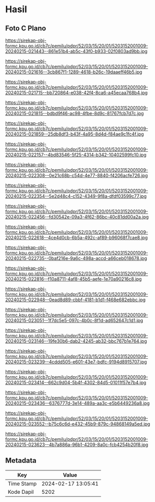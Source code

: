 # Hasil

## Foto C Plano

https://sirekap-obj-formc.kpu.go.id/cb7c/pemilu/pdpr/52/03/15/20/01/5203152001009-20240215-021443--861e51b4-ab5c-43f0-b933-02f0803ad9bb.jpg

https://sirekap-obj-formc.kpu.go.id/cb7c/pemilu/pdpr/52/03/15/20/01/5203152001009-20240215-021616--3cb867f1-1289-4618-b26c-19daaeff46b5.jpg

https://sirekap-obj-formc.kpu.go.id/cb7c/pemilu/pdpr/52/03/15/20/01/5203152001009-20240215-021715--bb720864-e038-42f4-8ca6-a45ecaa768b4.jpg

https://sirekap-obj-formc.kpu.go.id/cb7c/pemilu/pdpr/52/03/15/20/01/5203152001009-20240215-021815--bdbd9f46-ac98-4fbe-8d9c-81767fcb7d7c.jpg

https://sirekap-obj-formc.kpu.go.id/cb7c/pemilu/pdpr/52/03/15/20/01/5203152001009-20240215-021859--25db8df3-b43f-4a95-8d4d-f84ae9c1fc4f.jpg

https://sirekap-obj-formc.kpu.go.id/cb7c/pemilu/pdpr/52/03/15/20/01/5203152001009-20240215-022157--4bd83546-5f25-4314-b342-10402599fc10.jpg

https://sirekap-obj-formc.kpu.go.id/cb7c/pemilu/pdpr/52/03/15/20/01/5203152001009-20240215-022308--0e21c68b-c54d-4e77-8840-f4206acfe726.jpg

https://sirekap-obj-formc.kpu.go.id/cb7c/pemilu/pdpr/52/03/15/20/01/5203152001009-20240215-022354--5e2d48c4-c152-4349-9f8a-dfdf03599c77.jpg

https://sirekap-obj-formc.kpu.go.id/cb7c/pemilu/pdpr/52/03/15/20/01/5203152001009-20240215-022456--fd30542e-09a3-4f62-86bc-40c81dd00a2a.jpg

https://sirekap-obj-formc.kpu.go.id/cb7c/pemilu/pdpr/52/03/15/20/01/5203152001009-20240215-022618--4ce4d0cb-6b5a-492c-af89-b96068f7cae8.jpg

https://sirekap-obj-formc.kpu.go.id/cb7c/pemilu/pdpr/52/03/15/20/01/5203152001009-20240215-022735--0baf216e-9a6c-498a-accd-a66ceb018678.jpg

https://sirekap-obj-formc.kpu.go.id/cb7c/pemilu/pdpr/52/03/15/20/01/5203152001009-20240215-022816--f10a8711-4af8-45b5-aefe-1e70a90216c8.jpg

https://sirekap-obj-formc.kpu.go.id/cb7c/pemilu/pdpr/52/03/15/20/01/5203152001009-20240215-022948--0ead8d89-cbbf-4181-b1d1-f468e682ebbc.jpg

https://sirekap-obj-formc.kpu.go.id/cb7c/pemilu/pdpr/52/03/15/20/01/5203152001009-20240215-023051--1f7dc5e5-097c-4b0c-8f1d-ad652647c1d1.jpg

https://sirekap-obj-formc.kpu.go.id/cb7c/pemilu/pdpr/52/03/15/20/01/5203152001009-20240215-023146--19fe30b6-dab2-4245-ab32-bbc767b1e764.jpg

https://sirekap-obj-formc.kpu.go.id/cb7c/pemilu/pdpr/52/03/15/20/01/5203152001009-20240215-023239--4cddd505-e601-43e7-bdfc-9194d8915707.jpg

https://sirekap-obj-formc.kpu.go.id/cb7c/pemilu/pdpr/52/03/15/20/01/5203152001009-20240215-023414--662c9d04-5b4f-4302-84d5-01011f57e7b4.jpg

https://sirekap-obj-formc.kpu.go.id/cb7c/pemilu/pdpr/52/03/15/20/01/5203152001009-20240215-023436--6376777d-3e14-489a-aa3c-e5b6449236a8.jpg

https://sirekap-obj-formc.kpu.go.id/cb7c/pemilu/pdpr/52/03/15/20/01/5203152001009-20240215-023552--b75c6c6d-e432-45b9-879c-94868149a5ed.jpg

https://sirekap-obj-formc.kpu.go.id/cb7c/pemilu/pdpr/52/03/15/20/01/5203152001009-20240215-023623--4b7a886a-96b1-4209-8a0c-fcb4254b20f8.jpg


## Metadata

| Key        | Value               |
| ---------- | ------------------- |
| Time Stamp | 2024-02-17 13:05:41 |
| Kode Dapil | 5202                |



